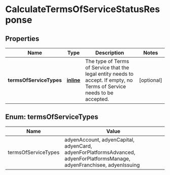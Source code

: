 
# CalculateTermsOfServiceStatusResponse

## Properties
Name | Type | Description | Notes
------------ | ------------- | ------------- | -------------
**termsOfServiceTypes** | [**inline**](#kotlin.collections.List&lt;TermsOfServiceTypes&gt;) | The type of Terms of Service that the legal entity needs to accept. If empty, no Terms of Service needs to be accepted. |  [optional]


<a name="kotlin.collections.List<TermsOfServiceTypes>"></a>
## Enum: termsOfServiceTypes
Name | Value
---- | -----
termsOfServiceTypes | adyenAccount, adyenCapital, adyenCard, adyenForPlatformsAdvanced, adyenForPlatformsManage, adyenFranchisee, adyenIssuing



